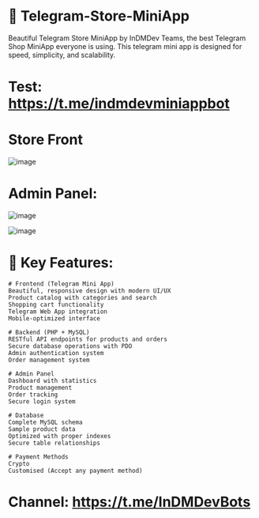 # 🤖 Telegram-Store-MiniApp
Beautiful Telegram Store MiniApp by InDMDev Teams, the best Telegram Shop MiniApp everyone is using.
This telegram mini app is designed for speed, simplicity, and scalability.

# Test: https://t.me/indmdevminiappbot

# Store Front
![image](https://github.com/user-attachments/assets/ef48b884-0ce4-4a99-8a89-9da5f0835644)


# Admin Panel:
![image](https://github.com/user-attachments/assets/f6a3e580-bae6-45a6-9e3e-ccb988dfdea4)


![image](https://github.com/user-attachments/assets/f6221682-2714-4201-a5b8-3a19c0d67c00)


# 🚀 Key Features:

    # Frontend (Telegram Mini App)
    Beautiful, responsive design with modern UI/UX
    Product catalog with categories and search
    Shopping cart functionality
    Telegram Web App integration
    Mobile-optimized interface
    
    # Backend (PHP + MySQL)
    RESTful API endpoints for products and orders
    Secure database operations with PDO
    Admin authentication system
    Order management system
    
    # Admin Panel
    Dashboard with statistics
    Product management
    Order tracking
    Secure login system

    # Database
    Complete MySQL schema
    Sample product data
    Optimized with proper indexes
    Secure table relationships

    # Payment Methods
    Crypto
    Customised (Accept any payment method)

# Channel: https://t.me/InDMDevBots
